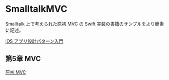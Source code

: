 # SmalltalkMVC
Smalltalk 上で考えられた原初 MVC の Swift 実装の書籍のサンプルをより簡素に記述。

[iOS アプリ設計パターン入門](https://github.com/peaks-cc/iOS_architecture_samplecode)

## 第5章 MVC
[原初 MVC](https://github.com/peaks-cc/iOS_architecture_samplecode/tree/master/05/OriginalMVCSample)
